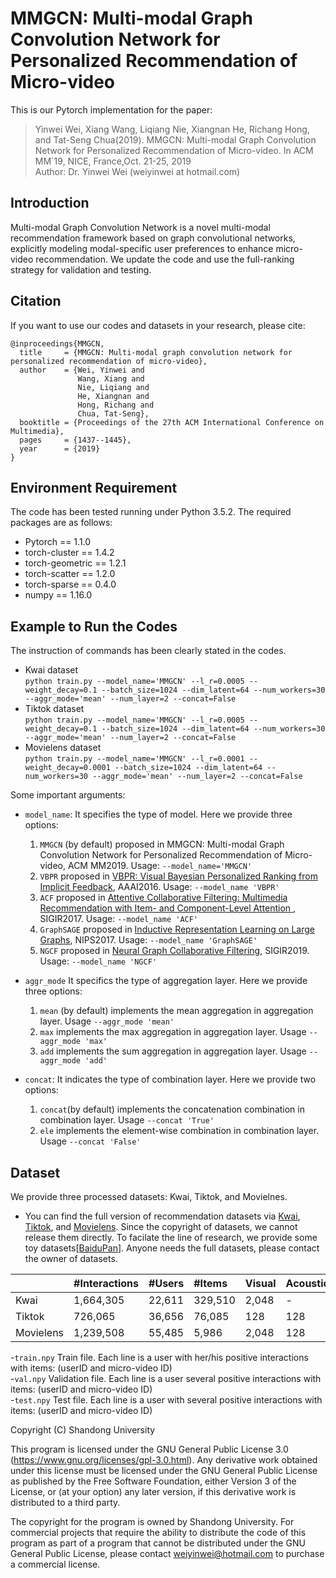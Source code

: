 

# MMGCN: Multi-modal Graph Convolution Network for Personalized Recommendation of Micro-video
This is our Pytorch implementation for the paper:  
> Yinwei Wei, Xiang Wang, Liqiang Nie, Xiangnan He, Richang Hong, and Tat-Seng Chua(2019). MMGCN: Multi-modal Graph Convolution Network for Personalized Recommendation of Micro-video. In ACM MM`19, NICE, France,Oct. 21-25, 2019  
Author: Dr. Yinwei Wei (weiyinwei at hotmail.com)

## Introduction
Multi-modal Graph Convolution Network is a novel multi-modal recommendation framework based on graph convolutional networks, explicitly modeling modal-specific user preferences to enhance micro-video recommendation. We update the code and use the full-ranking strategy for validation and testing.

## Citation
If you want to use our codes and datasets in your research, please cite:

``` 
@inproceedings{MMGCN,
  title     = {MMGCN: Multi-modal graph convolution network for personalized recommendation of micro-video},
  author    = {Wei, Yinwei and 
               Wang, Xiang and 
               Nie, Liqiang and 
               He, Xiangnan and 
               Hong, Richang and 
               Chua, Tat-Seng},
  booktitle = {Proceedings of the 27th ACM International Conference on Multimedia},
  pages     = {1437--1445},
  year      = {2019}
}
``` 


## Environment Requirement
The code has been tested running under Python 3.5.2. The required packages are as follows:
- Pytorch == 1.1.0
- torch-cluster == 1.4.2
- torch-geometric == 1.2.1
- torch-scatter == 1.2.0
- torch-sparse == 0.4.0
- numpy == 1.16.0

## Example to Run the Codes
The instruction of commands has been clearly stated in the codes.
- Kwai dataset  
```python train.py --model_name='MMGCN' --l_r=0.0005 --weight_decay=0.1 --batch_size=1024 --dim_latent=64 --num_workers=30 --aggr_mode='mean' --num_layer=2 --concat=False```
- Tiktok dataset  
`python train.py --model_name='MMGCN' --l_r=0.0005 --weight_decay=0.1 --batch_size=1024 --dim_latent=64 --num_workers=30 --aggr_mode='mean' --num_layer=2 --concat=False`
- Movielens dataset  
`python train.py --model_name='MMGCN' --l_r=0.0001 --weight_decay=0.0001 --batch_size=1024 --dim_latent=64 --num_workers=30 --aggr_mode='mean' --num_layer=2 --concat=False`  

Some important arguments:  


- `model_name`: 
  It specifies the type of model. Here we provide three options: 
  1. `MMGCN` (by default) proposed in MMGCN: Multi-modal Graph Convolution Network for Personalized Recommendation of Micro-video, ACM MM2019. Usage: `--model_name='MMGCN'`
  2. `VBPR` proposed in [VBPR: Visual Bayesian Personalized Ranking from Implicit Feedback](https://arxiv.org/abs/1510.01784), AAAI2016. Usage: `--model_name 'VBPR'`  
  3. `ACF` proposed in [Attentive Collaborative Filtering: Multimedia Recommendation with Item- and Component-Level Attention
](https://dl.acm.org/citation.cfm?id=3080797), SIGIR2017. Usage: `--model_name 'ACF'`  
  4. `GraphSAGE` proposed in [Inductive Representation Learning on Large Graphs](https://arxiv.org/abs/1706.02216), NIPS2017. Usage: `--model_name 'GraphSAGE'`
  5. `NGCF` proposed in [Neural Graph Collaborative Filtering](https://arxiv.org/abs/1905.08108), SIGIR2019. Usage: `--model_name 'NGCF'`  


- `aggr_mode` 
  It specifics the type of aggregation layer. Here we provide three options:  
  1. `mean` (by default) implements the mean aggregation in aggregation layer. Usage `--aggr_mode 'mean'`
  2. `max` implements the max aggregation in aggregation layer. Usage `--aggr_mode 'max'`
  3. `add` implements the sum aggregation in aggregation layer. Usage `--aggr_mode 'add'`
  
  
- `concat`:
  It indicates the type of combination layer. Here we provide two options:
  1. `concat`(by default) implements the concatenation combination in combination layer. Usage `--concat 'True'`
  2. `ele` implements the element-wise combination in combination layer. Usage `--concat 'False'`
## Dataset
We provide three processed datasets: Kwai, Tiktok, and Movielnes.  
- You can find the full version of recommendation datasets via [Kwai](https://www.kuaishou.com/activity/uimc), [Tiktok](http://ai-lab-challenge.bytedance.com/tce/vc/), and [Movielens](https://grouplens.org/datasets/movielens/).
Since the copyright of datasets, we cannot release them directly. 
To facilate the line of research, we provide some toy datasets[[BaiduPan](https://pan.baidu.com/s/1BODXP7iihw8qtxpLeEv_XA)]. 
Anyone needs the full datasets, please contact the owner of datasets. 

||#Interactions|#Users|#Items|Visual|Acoustic|Textual|
|:-|:-|:-|:-|:-|:-|:-|
|Kwai|1,664,305|22,611|329,510|2,048|-|100|
|Tiktok|726,065|36,656|76,085|128|128|128|
|Movielens|1,239,508|55,485|5,986|2,048|128|100|

-`train.npy`
   Train file. Each line is a user with her/his positive interactions with items: (userID and micro-video ID)  
-`val.npy`
   Validation file. Each line is a user several positive interactions with items: (userID and micro-video ID)  
-`test.npy`
   Test file. Each line is a user with several positive interactions with items: (userID and micro-video ID)  


Copyright (C) <year>  Shandong University

This program is licensed under the GNU General Public License 3.0 (https://www.gnu.org/licenses/gpl-3.0.html). Any derivative work obtained under this license must be licensed under the GNU General Public License as published by the Free Software Foundation, either Version 3 of the License, or (at your option) any later version, if this derivative work is distributed to a third party.

The copyright for the program is owned by Shandong University. For commercial projects that require the ability to distribute the code of this program as part of a program that cannot be distributed under the GNU General Public License, please contact <weiyinwei@hotmail.com> to purchase a commercial license.

